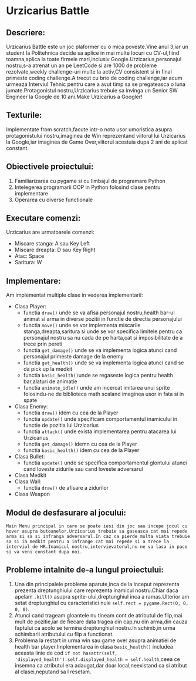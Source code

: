 # Urzicarius Battle

## Descriere:

Urzicarius Battle este un joc plaformer cu o mica poveste.Vine anul 3,iar un student la Politehnica decide sa aplice in mai multe locuri cu CV-ul,fiind toamna,aplica la toate firmele mari,inclusiv Google.Urzicarius,personajul nostru,s-a atrenat un an pe LeetCode si are 1000 de probleme rezolvate,weekly challenge-uri multe la activ,CV consistent si in final primeste coding challenge.A trecut cu brio de coding challenge,iar acum urmeaza Interviul Tehnic pentru care a avut timp sa se pregateasca o luna jumate.Protagonistul nostru,Urzicarius trebuie sa invinga un Senior SW Engineer la Google de 10 ani.Make Urzicarius a Googler!

## Texturile:

Implementate from scratch,facute intr-o nota usor umoristica asupra protagonistului nostru,imaginea de Win reprezentand viitorul lui Urzicarius la Google,iar imaginea de Game Over,viitorul acestuia dupa 2 ani de aplicat constant.

## Obiectivele proiectului:

1.  Familiarizarea cu pygame si cu limbajul de programare Python
2.  Intelegerea programarii OOP in Python folosind clase pentru implementare
3.  Operarea cu diverse functionale

## Executare comenzi:

Urzicarius are urmatoarele comenzi:

- Miscare stanga: A sau Key Left
- Miscare dreapta: D sau Key Right
- Atac: Space
- Saritura: W

## Implementare:

Am implementat multiple clase in vederea implementarii:

- Clasa Player:
  - functia `draw()` unde se va afisa personajul nostru,health bar-ul animat si arma in diverse pozitii in functie de directia personajului
  - functia `move()` unde se vor implementa miscarile stanga,dreapta,saritura si unde se vor specifica limitele pentru ca personajul nostru sa nu cada de pe harta,cat si imposibilitate de a trece prin pereti
  - functia `get_damage()` unde se va implementa logica atunci cand personajul primeste damage de la enemy
  - functia `get_health()` unde se va implementa logica atunci cand se da pick up la medkit
  - functia `basic_health()`unde se regaseste logica pentru health bar,alaturi de animatie
  - functia `animate_idle()` unde am incercat imitarea unui sprite folosindu-ne de biblioteca math scaland imaginea usor in fata si in spate
- Clasa Enemy:
  - functia `draw()` idem cu cea de la Player
  - functia `update()` unde specificam comportamentul inamicului in functie de pozitia lui Urzicarius
  - functia `attack()` unde exista implementarea pentru atacarea lui Urzicarius
  - functia `get_damage()` idemn cu cea de la Player
  - functia `basic_health()` idem cu cea de la Player
- Clasa Bullet:
  - functia `update()` unde se specifica comportamentul glontului atunci cand loveste zidurile sau cand loveste adversarul
- Clasa Medkit
- Clasa Wall:
  - functia `draw()` de afisare a zidurilor
- Clasa Weapon

## Modul de desfasurare al jocului:

    Main Menu principal in care se poate iesi din joc sau incepe jocul cu hover asupra butoanelor.Urzicarius trebuie sa gaseasca cat mai repede arma si sa si infranga adversarul.In caz ca pierde multa viata trebuie sa si ia medkit pentru a infrange cat mai repede si a trece la interviul de HR.Inamicul nostru,intervievatorul,nu ne va lasa in pace si va veni constant dupa noi.

## Probleme intalnite de-a lungul proiectului:

1. Una din principalele probleme aparute,inca de la inceput reprezenta prezenta dreptunghiului care reprezenta inamicul nostru.Chiar daca apelam `.kill()` asupra sprite-ului,dreptunghiul inca a ramas.Ulterior am setat dreptunghiul cu caracteristici nule `self.rect = pygame.Rect(0, 0, 0, 0)`.
2. Atunci cand trageam gloantele nu tineam cont de atributul de flip,mai mult de pozitie,iar de fiecare data tragea din cap,nu din arma,din cauza faptului ca acolo se termina dreptunghiul nostru.In schimb,in urma schimbarii atributului cu flip a functionat.
3. Problema la restart in urma win sau game over asupra animatiei de health bar player.Implementarea in clasa `basic_health()` includea aceasta linie de cod `if not hasattr(self, 'displayed_health'):self.displayed_health = self.health`,ceea ce insemna ca atributul era adaugat,dar doar local,neexistand ca si atribut al clasei,neputand sa l resetam.

